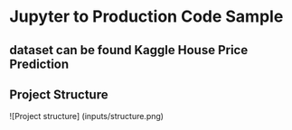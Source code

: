 # Jupyter to Production Code Sample

## dataset can be found Kaggle House Price Prediction


## Project Structure
![Project structure]
(inputs/structure.png)